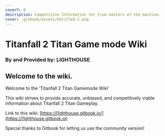 ```yaml
---
coverY: 0
description: Competitive Information for true masters of the machine.
cover: .gitbook/assets/Untitled-1.png
---
```


# Titanfall 2 Titan Game mode Wiki

### By and Provided by: LIGHTHOUSE

## Welcome to the wiki.

Welcome to the 'Titanfall 2 Titan Gamemode Wiki'

This wiki strives to provide accurate, unbiased, and competitively viable information about Titanfall 2 Titan Gameplay.&#x20;

Link to this wiki: [https://l1ghthouse.gitbook.io/](https://l1ghthouse.gitbook.io)

Special thanks to Gitbook for letting us use the community version!
